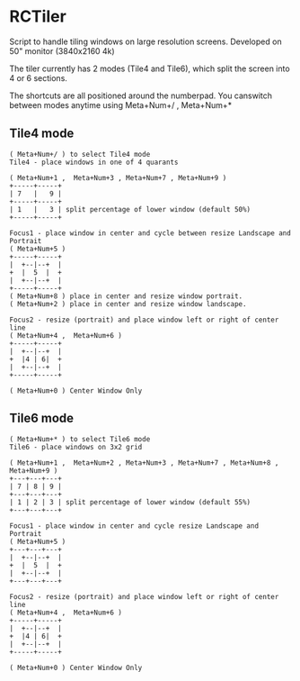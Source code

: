 RCTiler
=======

Script to handle tiling windows on large resolution screens. Developed on 50" monitor (3840x2160 4k)

The tiler currently has 2 modes (Tile4 and Tile6), which split the screen into 4 or 6 sections.

The shortcuts are all positioned around the numberpad.
You canswitch between modes anytime using Meta+Num+/ , Meta+Num+*

Tile4 mode
----------
```
( Meta+Num+/ ) to select Tile4 mode
Tile4 - place windows in one of 4 quarants

( Meta+Num+1 ,  Meta+Num+3 , Meta+Num+7 , Meta+Num+9 )
+-----+-----+
| 7   |   9 |
+-----+-----+
| 1   |   3 | split percentage of lower window (default 50%)
+-----+-----+

Focus1 - place window in center and cycle between resize Landscape and Portrait
( Meta+Num+5 )
+-----+-----+
|  +--|--+  |
+  |  5  |  +
|  +--|--+  |
+-----+-----+
( Meta+Num+8 ) place in center and resize window portrait.
( Meta+Num+2 ) place in center and resize window landscape.

Focus2 - resize (portrait) and place window left or right of center line
( Meta+Num+4 ,  Meta+Num+6 )
+-----+-----+
|  +--|--+  |
+  |4 | 6|  +
|  +--|--+  |
+-----+-----+

( Meta+Num+0 ) Center Window Only

```

Tile6 mode
----------
```
( Meta+Num+* ) to select Tile6 mode
Tile6 - place windows on 3x2 grid

( Meta+Num+1 ,  Meta+Num+2 , Meta+Num+3 , Meta+Num+7 , Meta+Num+8 , Meta+Num+9 )
+---+---+---+
| 7 | 8 | 9 |
+---+---+---+
| 1 | 2 | 3 | split percentage of lower window (default 55%)
+---+---+---+

Focus1 - place window in center and cycle resize Landscape and Portrait
( Meta+Num+5 )
+---+---+---+
|  +--|--+  |
+  |  5  |  +
|  +--|--+  |
+---+---+---+

Focus2 - resize (portrait) and place window left or right of center line
( Meta+Num+4 ,  Meta+Num+6 )
+-----+-----+
|  +--|--+  |
+  |4 | 6|  +
|  +--|--+  |
+-----+-----+

( Meta+Num+0 ) Center Window Only

```
